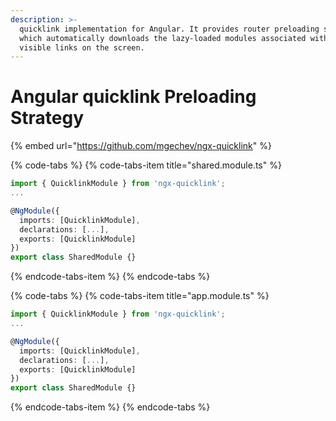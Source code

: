 ```yaml
---
description: >-
  quicklink implementation for Angular. It provides router preloading strategy
  which automatically downloads the lazy-loaded modules associated with all the
  visible links on the screen.
---
```


# Angular quicklink Preloading Strategy

{% embed url="https://github.com/mgechev/ngx-quicklink" %}

{% code-tabs %}
{% code-tabs-item title="shared.module.ts" %}
```typescript
import { QuicklinkModule } from 'ngx-quicklink';
...

@NgModule({
  imports: [QuicklinkModule],
  declarations: [...],
  exports: [QuicklinkModule]
})
export class SharedModule {}
```
{% endcode-tabs-item %}
{% endcode-tabs %}

{% code-tabs %}
{% code-tabs-item title="app.module.ts" %}
```typescript
import { QuicklinkModule } from 'ngx-quicklink';
...

@NgModule({
  imports: [QuicklinkModule],
  declarations: [...],
  exports: [QuicklinkModule]
})
export class SharedModule {}

```
{% endcode-tabs-item %}
{% endcode-tabs %}

